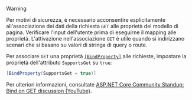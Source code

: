 > [!WARNING]
> Per motivi di sicurezza, è necessario acconsentire esplicitamente all'associazione dei dati della richiesta `GET` alle proprietà del modello di pagina. Verificare l'input dell'utente prima di eseguirne il mapping alle proprietà. L'attivazione nell'associazione `GET` è utile quando si indirizzano scenari che si basano su valori di stringa di query o route.
>
> Per associare `GET` una proprietà [`[BindProperty]`](xref:Microsoft.AspNetCore.Mvc.BindPropertyAttribute) alle richieste, impostare la proprietà dell'attributo `SupportsGet` su `true`:
>
> ```csharp
> [BindProperty(SupportsGet = true)]
> ```
>
> Per ulteriori informazioni, consultate [ASP.NET Core Community Standup: Bind on GET discussion (YouTube)](https://www.youtube.com/watch?v=p7iHB9V-KVU&feature=youtu.be&t=54m27s).
